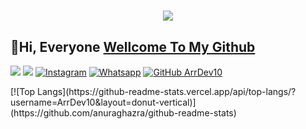 <h1 align="center">
 <a href="https://git.io/typing-svg">
    <img src="https://readme-typing-svg.herokuapp.com?color=%2340A597&size=30&width=800&lines=👋Hi,+i'm+Ardian+Permana.;My+Age+17+Years+Old;I'm+a+web+developer,;I'm+a+Bot+developer;">
  </a>
</h1>

## 👋Hi, Everyone [Wellcome To My Github](https://ardian.store)

[<img src="https://img.shields.io/badge/Website-ardiantdr.online-magenta">](https://ardiantdr.online)
[<img src="https://img.shields.io/badge/Email-support@ardian.store-purple">](mailto:support@ardian.store)
<a href="" target="_blank"><img src="https://img.shields.io/badge/Instagram-%23E4405F.svg?&style=flat-square&logo=instagram&logoColor=white" alt="Instagram"></a>
<a href="https://wa.me/6287845032372" target="_blank"><img src="https://img.shields.io/badge/Whatsapp-%808080.svg?&style=flat-square&logo=Whatsapp&logoColor=white" alt="Whatsapp"></a>
[![GitHub ArrDev10](https://img.shields.io/github/followers/ArrDev10?label=follow&style=social)](https://github.com/ArrDev10)

<p>
[![Top Langs](https://github-readme-stats.vercel.app/api/top-langs/?username=ArrDev10&layout=donut-vertical)](https://github.com/anuraghazra/github-readme-stats)
</p>
